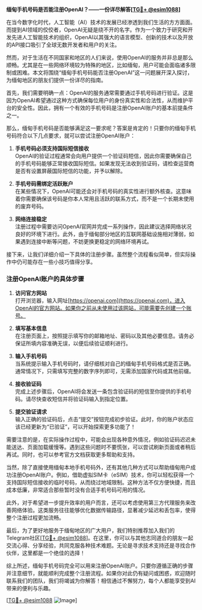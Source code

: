 **缅甸手机号码是否能注册OpenAI？——一份详尽解答[[TG💪+ @esim1088](https://t.me/s/esim1088)]**

在当今数字化时代，人工智能（AI）技术的发展已经渗透到我们生活的方方面面。而提到AI领域的佼佼者，OpenAI无疑是绕不开的名字。作为一个致力于研究和开发先进人工智能技术的组织，OpenAI以其强大的语言模型、创新的技术以及开放的API接口吸引了全球无数开发者和用户的关注。

然而，对于生活在不同国家和地区的人们来说，使用OpenAI的服务并非总是那么顺畅。尤其是在一些网络环境较为特殊的地区，比如缅甸，用户可能会面临诸多限制或困难。本文将围绕“缅甸手机号码能否注册OpenAI”这一问题展开深入探讨，为缅甸地区的朋友们提供一份详尽的指南。

首先，我们需要明确一点：OpenAI的服务通常需要通过手机号码进行验证。这是因为OpenAI希望通过这种方式确保每位用户的身份真实性和合法性，从而维护平台的安全性。因此，拥有一个有效的手机号码是注册OpenAI账户的基本前提条件之一。

那么，缅甸手机号码是否能够满足这一要求呢？答案是肯定的！只要你的缅甸手机号码符合以下几点要求，就可以尝试注册OpenAI账户：

1. **手机号码必须支持国际短信接收**  
   OpenAI的验证过程通常会向用户提供一个验证码短信，因此你需要确保自己的手机号码能够正常接收国际短信。如果发现无法收到验证码，请检查运营商是否有设置屏蔽国际短信的功能，并予以解除。

2. **手机号码需绑定活跃账户**  
   在某些情况下，OpenAI可能还会对手机号码的真实性进行额外核查。这意味着你需要确保该号码是你本人常用且活跃的联系方式，而不是一个长期未使用的废弃号码。

3. **网络连接稳定**  
   注册过程中需要访问OpenAI官网并完成一系列操作，因此建议选择网络状况良好的环境下进行。此外，由于缅甸部分地区的互联网基础设施相对薄弱，如果遇到连接中断等问题，不妨更换更稳定的网络环境再试。

接下来，让我们详细介绍一下具体的注册步骤。虽然整个流程看似简单，但实际操作中仍可能存在一些小技巧值得分享。

### 注册OpenAI账户的具体步骤

1. **访问官方网站**  
   打开浏览器，输入网址[https://openai.com](https://openai.com)，进入OpenAI的官方网站。如果你之前从未使用过该网站，可能需要先创建一个账号。

2. **填写基本信息**  
   在注册页面上，按照提示填写你的邮箱地址、密码以及其他必要信息。请务必保证所填内容准确无误，以便后续验证顺利进行。

3. **输入手机号码**  
   当系统提示输入手机号码时，请仔细核对自己的缅甸手机号码格式是否正确。通常情况下，只需填写完整的数字序列即可，无需添加国家代码或其他前缀。

4. **接收验证码**  
   完成上述步骤后，OpenAI将会发送一条包含验证码的短信至你提供的手机号码。请尽快查收短信并将验证码输入到指定位置。

5. **提交验证请求**  
   输入正确的验证码后，点击“提交”按钮完成初步验证。此时，你的账户状态应该已经更新为“已验证”，可以开始探索更多功能了！

需要注意的是，在实际操作过程中，可能会出现各种意外情况，例如验证码迟迟未能送达、页面加载缓慢等。遇到这些问题时不要慌张，可以尝试刷新页面或者稍后再试。同时，也可以参考官方文档获取更多帮助和支持。

当然，除了直接使用缅甸本地手机号码外，还有其他几种方式可以帮助缅甸用户成功注册OpenAI账户。例如，借助虚拟SIM卡（eSIM）技术，你可以轻松获得一个支持国际短信接收的临时号码，从而绕过地域限制。这种方法不仅方便快捷，而且成本低廉，非常适合那些暂时没有合适手机号码可用的情况。

此外，对于希望进一步提升效率的用户而言，还可以考虑使用第三方代理服务来改善网络体验。这类服务往往能够优化数据传输路径，显著减少延迟和丢包率，使得整个注册过程更加流畅。

最后，为了更好地服务于缅甸地区的广大用户，我们特别推荐加入我们的Telegram社区[[TG💪+ @esim1088](https://t.me/s/esim1088)]。在这里，你可以与其他志同道合的朋友一起交流心得、分享经验，共同克服各种技术难题。无论是寻求技术支持还是寻找合作伙伴，这里都是一个绝佳的选择！

综上所述，缅甸手机号码完全可以用来注册OpenAI账户。只要你遵循正确的步骤并注意细节，就能顺利完成整个注册流程。如果你对此仍有疑问或困惑，欢迎随时联系我们的团队，我们将竭诚为你解答！相信通过不懈努力，每个人都能享受到AI带来的便利与乐趣。

[[TG💪+ @esim1088](https://t.me/s/esim1088) ![Image](https://i.postimg.cc/4NQfJmqS/Snipaste-2025-05-13-00-14-12.png)]